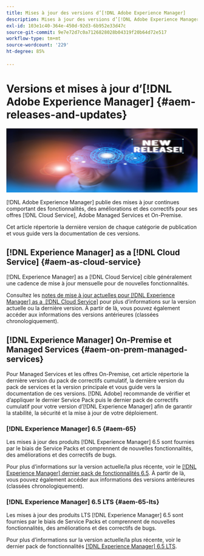 ```yaml
---
title: Mises à jour des versions d’[!DNL Adobe Experience Manager]
description: Mises à jour des versions d’[!DNL Adobe Experience Manager]
exl-id: 103e1c40-364e-450d-92d3-6b952e33d47c
source-git-commit: 9e7e72d7c0a7126828028b04319f20b64d72e517
workflow-type: tm+mt
source-wordcount: '229'
ht-degree: 85%

---
```


# Versions et mises à jour d’[!DNL Adobe Experience Manager] {#aem-releases-and-updates}

![[!DNL Experience Manager]Nouvelles versions](assets/new-aem-releases1.jpeg)

[!DNL Adobe Experience Manager] publie des mises à jour continues comportant des fonctionnalités, des améliorations et des correctifs pour ses offres [!DNL Cloud Service], Adobe Managed Services et On-Premise.

Cet article répertorie la dernière version de chaque catégorie de publication et vous guide vers la documentation de ces versions.

## [!DNL Experience Manager] as a [!DNL Cloud Service] {#aem-as-cloud-service}

[!DNL Experience Manager] as a [!DNL Cloud Service] cible généralement une cadence de mise à jour mensuelle pour de nouvelles fonctionnalités.

Consultez les [notes de mise à jour actuelles pour [!DNL Experience Manager] as a  [!DNL Cloud Service]](https://experienceleague.adobe.com/fr/docs/experience-manager-cloud-service/content/release-notes/release-notes/release-notes-current) pour plus d’informations sur la version actuelle ou la dernière version. À partir de là, vous pouvez également accéder aux informations des versions antérieures (classées chronologiquement).

## [!DNL Experience Manager] On-Premise et Managed Services {#aem-on-prem-managed-services}

Pour Managed Services et les offres On-Premise, cet article répertorie la dernière version du pack de correctifs cumulatif, la dernière version du pack de services et la version principale et vous guide vers la documentation de ces versions. [!DNL Adobe] recommande de vérifier et d’appliquer le dernier Service Pack puis le dernier pack de correctifs cumulatif pour votre version d’[!DNL Experience Manager] afin de garantir la stabilité, la sécurité et la mise à jour de votre déploiement.

### [!DNL Experience Manager] 6.5 {#aem-65}

Les mises à jour des produits [!DNL Experience Manager] 6.5 sont fournies par le biais de Service Packs et comprennent de nouvelles fonctionnalités, des améliorations et des correctifs de bugs.

Pour plus d’informations sur la version actuelle/la plus récente, voir le [[!DNL Experience Manager] dernier pack de fonctionnalités 6.5](https://experienceleague.adobe.com/fr/docs/experience-manager-65/content/release-notes/release-notes). À partir de là, vous pouvez également accéder aux informations des versions antérieures (classées chronologiquement).

### [!DNL Experience Manager] 6.5 LTS {#aem-65-lts}

Les mises à jour des produits LTS [!DNL Experience Manager] 6.5 sont fournies par le biais de Service Packs et comprennent de nouvelles fonctionnalités, des améliorations et des correctifs de bugs.

Pour plus d’informations sur la version actuelle/la plus récente, voir le dernier pack de fonctionnalités [[!DNL Experience Manager] 6.5 LTS](https://experienceleague.adobe.com/fr/docs/experience-manager-65-lts/content/release-notes/release-notes).

